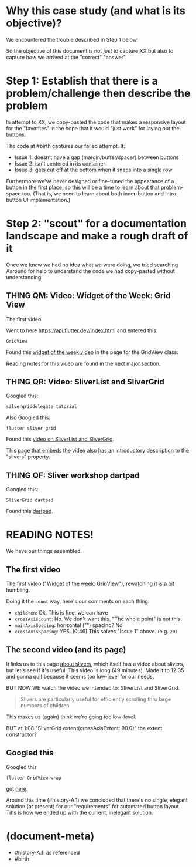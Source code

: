 # Why this case study (and what is its objective)?

We encountered the trouble described in Step 1 below.

So the objective of this document is not *just* to capture XX but also to
capture *how* we arrived at the "correct" "answer".


# Step 1: Establish that there is a problem/challenge then describe the problem

In attempt to XX,
we copy-pasted the code that makes a responsive layout for the "favorites"
in the hope that it would "just work" for laying out the buttons.

The code at #birth captures our failed attempt. It:

- Issue 1: doesn't have a gap (margin/buffer/spacer) between buttons
- Issue 2: isn't centered in its container
- Issue 3: gets cut off at the bottom when it snaps into a single row

Furthermore we've never designed or fine-tuned the appearance of a button
in the first place, so this will be a time to learn about that problem-space
too. (That is, we need to learn about both inner-button and intra-button
UI implementation.)


# Step 2: "scout" for a documentation landscape and make a rough draft of it

Once we knew we had no idea what we were doing, we tried searching Aaround
for help to understand the code we had copy-pasted without understanding.


## THING QM: Video: Widget of the Week: Grid View
The first video:

Went to here https://api.flutter.dev/index.html and entered this:

    GridView

Found this [widget of the week video][linkQM] in the page for the GridView class.

Reading notes for this video are found in the next major section.


## THING QR: Video: SliverList and SliverGrid

Googled this:

    silvergriddelegate tutorial

Also Googled this:

    flutter sliver grid

Found this [video on SliverList and SliverGrid][linkQR].

This page that embeds the video also has an introductory description
to the "slivers" property.


## THING QF: Sliver workshop dartpad

Googled this:

    SliverGrid dartpad

Found this [dartpad][linkQF].


# READING NOTES!

We have our things assembled.


## The first video

The first [video][linkQM] ("Widget of the week: GridView"), rewatching it
is a bit humbling.

Doing it the `count` way, here's our comments on each thing:

- `children`: Ok. This is fine. we can have
- `crossAxisCount`: No. We don't want this. "The whole point" is not this.
- `mainAxisSpacing`: horizontal ("") spacing? No
- `crossAxisSpacing`: YES. (0:46) This solves "Issue 1" above. (e.g. `20`)


## The second video (and its page)

It links us to this page [about slivers][linkQL], which itself has a video
about slivers, but let's see if it's useful. This video is long (49 minutes).
Made it to 12:35 and gonna quit because it seems too low-level for our needs.

BUT NOW WE watch the video we intended to: SliverList and SliverGrid.

> Slivers are particularly useful for efficiently scrolling thru
> large numbers of children

This makes us (again) think we're going too low-level.

BUT at 1:08 "SliverGrid.extent(crossAxisExtent: 90.0)" the extent constructor?


## Googled this

Googled this

    flutter GridView wrap

got [here][linkQP].

Around this time (#history-A.1) we concluded that there's no single, elegant
solution (at present) for our "requirements" for automated button layout.
Tihs is how we ended up with the current, inelegant solution.


[linkQP]: https://codewithandrea.com/articles/flutter-layout-grid-content-sized-items/
[linkQL]: https://api.flutter.dev/flutter/widgets/CustomScrollView/slivers.html
[linkQF]: https://dartpad.dev/workshops.html?webserver=https://dartpad-workshops-io2021.web.app/getting_started_with_slivers_HX->_X22
[linkQR]: https://api.flutter.dev/flutter/widgets/SliverGrid-class.html
[linkQM]: https://api.flutter.dev/flutter/widgets/GridView-class.html


# (document-meta)

- #history-A.1: as referenced
- #birth
